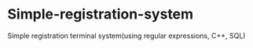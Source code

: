 # Simple-registration-system
Simple registration terminal system(using regular expressions, C++, SQL)

